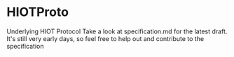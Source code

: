 # HIOTProto
Underlying HIOT Protocol
Take a look at specification.md for the latest draft. It's still very early days, so feel free to help out and contribute to the specification
